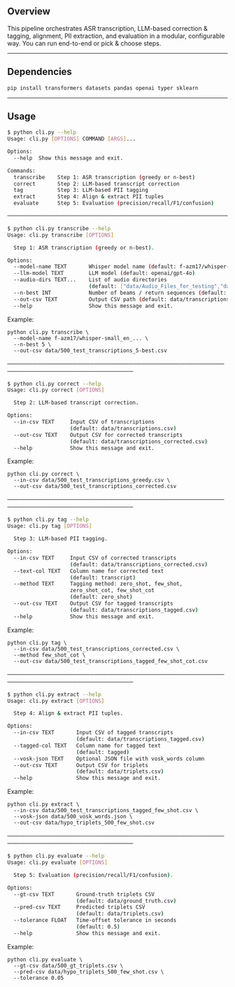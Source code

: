 ## Overview

This pipeline orchestrates ASR transcription, LLM-based correction & tagging, alignment, PII extraction, and evaluation in a modular, configurable way. You can run end-to-end or pick & choose steps.

---

## Dependencies

```bash
pip install transformers datasets pandas openai typer sklearn
```

---

## Usage

```bash
$ python cli.py --help
Usage: cli.py [OPTIONS] COMMAND [ARGS]...

Options:
  --help  Show this message and exit.

Commands:
  transcribe    Step 1: ASR transcription (greedy or n-best)
  correct       Step 2: LLM-based transcript correction
  tag           Step 3: LLM-based PII tagging
  extract       Step 4: Align & extract PII tuples
  evaluate      Step 5: Evaluation (precision/recall/F1/confusion)

───────────────────────────────────────────────────────────────────────────────
```

```bash
$ python cli.py transcribe --help
Usage: cli.py transcribe [OPTIONS]

  Step 1: ASR transcription (greedy or n-best).

Options:
  --model-name TEXT       Whisper model name (default: f-azm17/whisper-small_en_seed_gretel_similar0.3-default-tokenizer)
  --llm-model TEXT        LLM model (default: openai/gpt-4o)
  --audio-dirs TEXT...    List of audio directories
                          (default: ["data/Audio_Files_for_testing","data/newtest_151_500_updated_TTS"])
  --n-best INT            Number of beams / return sequences (default: 1)
  --out-csv TEXT          Output CSV path (default: data/transcriptions.csv)
  --help                  Show this message and exit.

```
Example:

```
python cli.py transcribe \
  --model-name f-azm17/whisper-small_en_... \
  --n-best 5 \
  --out-csv data/500_test_transcriptions_5-best.csv
```


───────────────────────────────────────────────────────────────────────────────

```bash
$ python cli.py correct --help
Usage: cli.py correct [OPTIONS]

  Step 2: LLM-based transcript correction.

Options:
  --in-csv TEXT     Input CSV of transcriptions
                    (default: data/transcriptions.csv)
  --out-csv TEXT    Output CSV for corrected transcripts
                    (default: data/transcriptions_corrected.csv)
  --help            Show this message and exit.
```

Example:

```
python cli.py correct \
  --in-csv data/500_test_transcriptions_greedy.csv \
  --out-csv data/500_test_transcriptions_corrected.csv
```

───────────────────────────────────────────────────────────────────────────────


```bash
$ python cli.py tag --help
Usage: cli.py tag [OPTIONS]

  Step 3: LLM-based PII tagging.

Options:
  --in-csv TEXT     Input CSV of corrected transcripts
                    (default: data/transcriptions_corrected.csv)
  --text-col TEXT   Column name for corrected text
                    (default: transcript)
  --method TEXT     Tagging method: zero_shot, few_shot,
                    zero_shot_cot, few_shot_cot
                    (default: zero_shot)
  --out-csv TEXT    Output CSV for tagged transcripts
                    (default: data/transcriptions_tagged.csv)
  --help            Show this message and exit.
```

Example:

```
python cli.py tag \
  --in-csv data/500_test_transcriptions_corrected.csv \
  --method few_shot_cot \
  --out-csv data/500_test_transcriptions_tagged_few_shot_cot.csv
```

───────────────────────────────────────────────────────────────────────────────

```bash
$ python cli.py extract --help
Usage: cli.py extract [OPTIONS]

  Step 4: Align & extract PII tuples.

Options:
  --in-csv TEXT       Input CSV of tagged transcripts
                      (default: data/transcriptions_tagged.csv)
  --tagged-col TEXT   Column name for tagged text
                      (default: tagged)
  --vosk-json TEXT    Optional JSON file with vosk_words column
  --out-csv TEXT      Output CSV for triplets
                      (default: data/triplets.csv)
  --help              Show this message and exit.
```

Example:

```
python cli.py extract \
  --in-csv data/500_test_transcriptions_tagged_few_shot.csv \
  --vosk-json data/500_vosk_words.json \
  --out-csv data/hypo_triplets_500_few_shot.csv
```

───────────────────────────────────────────────────────────────────────────────

```bash
$ python cli.py evaluate --help
Usage: cli.py evaluate [OPTIONS]

  Step 5: Evaluation (precision/recall/F1/confusion).

Options:
  --gt-csv TEXT       Ground-truth triplets CSV
                      (default: data/ground_truth.csv)
  --pred-csv TEXT     Predicted triplets CSV
                      (default: data/triplets.csv)
  --tolerance FLOAT   Time-offset tolerance in seconds
                      (default: 0.5)
  --help              Show this message and exit.
```

Example:

```
python cli.py evaluate \
  --gt-csv data/500_gt_triplets.csv \
  --pred-csv data/hypo_triplets_500_few_shot.csv \
  --tolerance 0.05
```